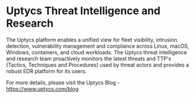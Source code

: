 # Uptycs Threat Intelligence and Research

The Uptycs platform enables a unified view for fleet visibility, intrusion detection, vulnerability management and compliance across Linux, macOS, Windows, containers, and cloud workloads. The Uptycs threat intelligence and research team proactively monitors the latest threats and TTP's (Tactics, Techniques and Procedures) used by threat actors and provides a robust EDR platform for its users.

For more details, please visit the Uptycs Blog - https://www.uptycs.com/blog

